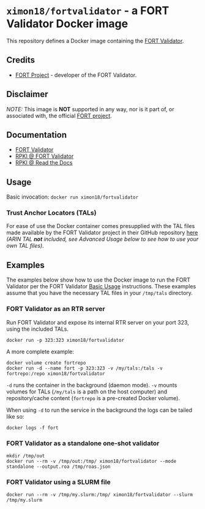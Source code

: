 # `ximon18/fortvalidator` - a FORT Validator Docker image

This repository defines a Docker image containing the [FORT Validator](https://nicmx.github.io/FORT-validator/index.html).

## Credits

- [FORT Project](https://fortproject.net/) - developer of the FORT Validator.

## Disclaimer

*NOTE:* This image is **NOT** supported in any way, nor is it part of, or associated with, the official [FORT project](https://www.fortproject.net/).

## Documentation

 - [FORT Validator](https://nicmx.github.io/FORT-validator/index.html)
 - [RPKI @ FORT Validator](https://nicmx.github.io/FORT-validator/intro-rpki.html)
 - [RPKI @ Read the Docs](https://rpki.readthedocs.io/en/latest/index.html)

## Usage

Basic invocation: `docker run ximon18/fortvalidator`

### Trust Anchor Locators (TALs)

For ease of use the Docker container comes presupplied with the TAL files made available by the FORT Validator project in their GitHub repository [here](https://github.com/NICMx/FORT-validator/tree/master/tal) *(ARIN TAL **not** included, see Advanced Usage below to see how to use your own TAL files)*.

## Examples

The examples below show how to use the Docker image to run the FORT Validator per the FORT Validator [Basic Usage](https://nicmx.github.io/FORT-validator/run.html) instructions. These examples assume that you have the necessary TAL files in your `/tmp/tals` directory.

### FORT Validator as an RTR server

Run FORT Validator and expose its internal RTR server on your port 323, using the included TALs.

```
docker run -p 323:323 ximon18/fortvalidator
```

A more complete example:


```
docker volume create fortrepo
docker run -d --name fort -p 323:323 -v /my/tals:/tals -v fortrepo:/repo ximon18/fortvalidator
```

`-d` runs the container in the background (daemon mode).
`-v` mounts volumes for TALs (`/my/tals` is a path on the host computer) and repository/cache content (`fortrepo` is a pre-created Docker volume).

When using `-d` to run the service in the background the logs can be tailed like so:

```
docker logs -f fort
```


### FORT Validator as a standalone one-shot validator

```
mkdir /tmp/out
docker run --rm -v /tmp/out:/tmp/ ximon18/fortvalidator --mode standalone --output.roa /tmp/roas.json
```

### FORT Validator using a SLURM file

```
docker run --rm -v /tmp/my.slurm:/tmp/ ximon18/fortvalidator --slurm /tmp/my.slurm
```